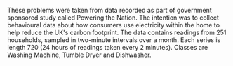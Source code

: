 ﻿These problems were taken from data recorded as part of government sponsored study called Powering the Nation. 
The intention was to collect behavioural data about how consumers use electricity within the home to help reduce the UK's carbon footprint. 
The data contains readings from 251 households, sampled in two-minute intervals over a month. Each series is length 720 (24 hours of readings taken every 2
 minutes). Classes are Washing Machine, Tumble Dryer and Dishwasher.
